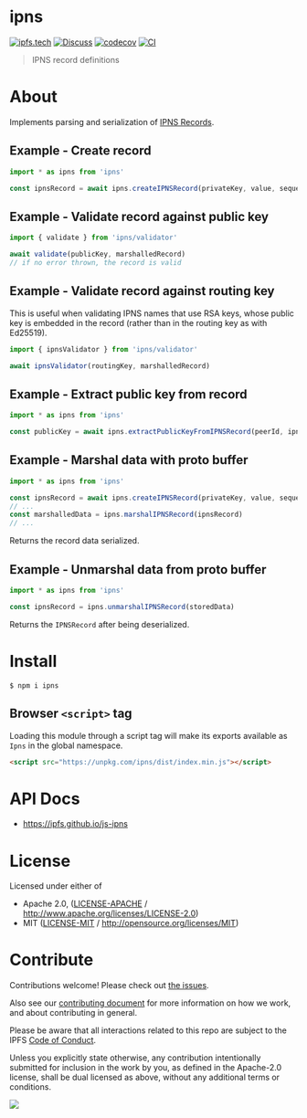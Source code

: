 # ipns

[![ipfs.tech](https://img.shields.io/badge/project-IPFS-blue.svg?style=flat-square)](https://ipfs.tech)
[![Discuss](https://img.shields.io/discourse/https/discuss.ipfs.tech/posts.svg?style=flat-square)](https://discuss.ipfs.tech)
[![codecov](https://img.shields.io/codecov/c/github/ipfs/js-ipns.svg?style=flat-square)](https://codecov.io/gh/ipfs/js-ipns)
[![CI](https://img.shields.io/github/actions/workflow/status/ipfs/js-ipns/js-test-and-release.yml?branch=main\&style=flat-square)](https://github.com/ipfs/js-ipns/actions/workflows/js-test-and-release.yml?query=branch%3Amain)

> IPNS record definitions

# About

<!--

!IMPORTANT!

Everything in this README between "# About" and "# Install" is automatically
generated and will be overwritten the next time the doc generator is run.

To make changes to this section, please update the @packageDocumentation section
of src/index.js or src/index.ts

To experiment with formatting, please run "npm run docs" from the root of this
repo and examine the changes made.

-->

Implements parsing and serialization of [IPNS Records](https://specs.ipfs.tech/ipns/ipns-record/).

## Example - Create record

```js
import * as ipns from 'ipns'

const ipnsRecord = await ipns.createIPNSRecord(privateKey, value, sequenceNumber, lifetime)
```

## Example - Validate record against public key

```js
import { validate } from 'ipns/validator'

await validate(publicKey, marshalledRecord)
// if no error thrown, the record is valid
```

## Example - Validate record against routing key

This is useful when validating IPNS names that use RSA keys, whose public key is embedded in the record (rather than in the routing key as with Ed25519).

```js
import { ipnsValidator } from 'ipns/validator'

await ipnsValidator(routingKey, marshalledRecord)
```

## Example - Extract public key from record

```js
import * as ipns from 'ipns'

const publicKey = await ipns.extractPublicKeyFromIPNSRecord(peerId, ipnsRecord)
```

## Example - Marshal data with proto buffer

```js
import * as ipns from 'ipns'

const ipnsRecord = await ipns.createIPNSRecord(privateKey, value, sequenceNumber, lifetime)
// ...
const marshalledData = ipns.marshalIPNSRecord(ipnsRecord)
// ...
```

Returns the record data serialized.

## Example - Unmarshal data from proto buffer

```js
import * as ipns from 'ipns'

const ipnsRecord = ipns.unmarshalIPNSRecord(storedData)
```

Returns the `IPNSRecord` after being deserialized.

# Install

```console
$ npm i ipns
```

## Browser `<script>` tag

Loading this module through a script tag will make its exports available as `Ipns` in the global namespace.

```html
<script src="https://unpkg.com/ipns/dist/index.min.js"></script>
```

# API Docs

- <https://ipfs.github.io/js-ipns>

# License

Licensed under either of

- Apache 2.0, ([LICENSE-APACHE](https://github.com/ipfs/js-ipns/LICENSE-APACHE) / <http://www.apache.org/licenses/LICENSE-2.0>)
- MIT ([LICENSE-MIT](https://github.com/ipfs/js-ipns/LICENSE-MIT) / <http://opensource.org/licenses/MIT>)

# Contribute

Contributions welcome! Please check out [the issues](https://github.com/ipfs/js-ipns/issues).

Also see our [contributing document](https://github.com/ipfs/community/blob/master/CONTRIBUTING_JS.md) for more information on how we work, and about contributing in general.

Please be aware that all interactions related to this repo are subject to the IPFS [Code of Conduct](https://github.com/ipfs/community/blob/master/code-of-conduct.md).

Unless you explicitly state otherwise, any contribution intentionally submitted for inclusion in the work by you, as defined in the Apache-2.0 license, shall be dual licensed as above, without any additional terms or conditions.

[![](https://cdn.rawgit.com/jbenet/contribute-ipfs-gif/master/img/contribute.gif)](https://github.com/ipfs/community/blob/master/CONTRIBUTING.md)

